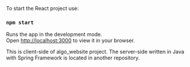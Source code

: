 To start the React project use:
### `npm start`

Runs the app in the development mode.\
Open [http://localhost:3000](http://localhost:3000) to view it in your browser.

This is client-side of algo_website project. The server-side written in Java with Spring Framework is located in another repository.
